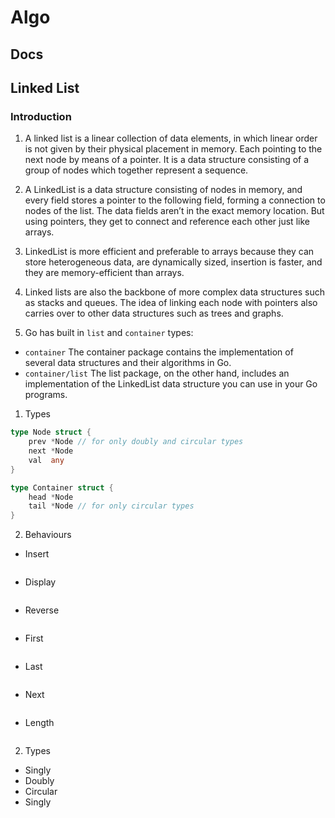 # Algo

## Docs

## Linked List

### Introduction
1. A linked list is a linear collection of data elements, in which linear order is not given by their physical placement in memory. Each pointing to the next node by means of a pointer. It is a data structure consisting of a group of nodes which together represent a sequence.

2. A LinkedList is a data structure consisting of nodes in memory, and every field stores a pointer to the following field, forming a connection to nodes of the list. The data fields aren’t in the exact memory location. But using pointers, they get to connect and reference each other just like arrays.

3. LinkedList is more efficient and preferable to arrays because they can store heterogeneous data, are dynamically sized, insertion is faster, and they are memory-efficient than arrays. 

4. Linked lists are also the backbone of more complex data structures such as stacks and queues. The idea of linking each node with pointers also carries over to other data structures such as trees and graphs.

4. Go has built in `list` and `container` types:
- `container` The container package contains the implementation of several data structures and their algorithms in Go.
- `container/list` The list package, on the other hand, includes an implementation of the LinkedList data structure you can use in your Go programs. 

1. Types
```go
type Node struct {
	prev *Node // for only doubly and circular types
	next *Node
	val  any
}

type Container struct {
	head *Node
	tail *Node // for only circular types
}
```

2. Behaviours
- Insert
```go
```

- Display
```go
```

- Reverse
```go
```

- First
```go
```

- Last
```go
```

- Next
```go
```

- Length
```go
```


2. Types
- Singly
- Doubly
- Circular
- Singly
